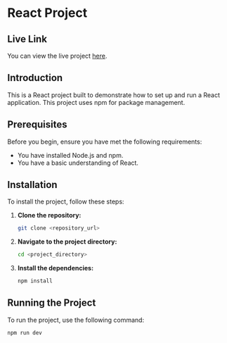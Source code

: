 # React Project

## Live Link
You can view the live project [here]([<live_project_url>](https://simple-interest-app-omega.vercel.app/)).

## Introduction
This is a React project built to demonstrate how to set up and run a React application. This project uses npm for package management.

## Prerequisites
Before you begin, ensure you have met the following requirements:
- You have installed Node.js and npm.
- You have a basic understanding of React.

## Installation
To install the project, follow these steps:

1. **Clone the repository:**

    ```sh
    git clone <repository_url>
    ```

2. **Navigate to the project directory:**

    ```sh
    cd <project_directory>
    ```

3. **Install the dependencies:**

    ```sh
    npm install
    ```

## Running the Project
To run the project, use the following command:

```sh
npm run dev
